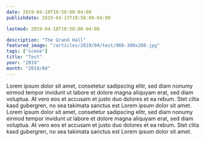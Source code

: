 ```yaml
---
date: 2019-04-10T10:58:08-04:00
publishdate: 2019-04-13T10:58:08-04:00

lastmod: 2019-04-18T10:58:08-04:00

description: "The Grand Hall"
featured_image: "/articles/2019/04/test/866-300x200.jpg"
tags: ["scene"]
title: "Test"
year: "2019"
month: "2019/04"
---
```


Lorem ipsum dolor sit amet, consetetur sadipscing elitr, sed diam nonumy eirmod tempor invidunt ut labore et dolore magna aliquyam erat, sed diam voluptua. At vero eos et accusam et justo duo dolores et ea rebum. Stet clita kasd gubergren, no sea takimata sanctus est Lorem ipsum dolor sit amet. Lorem ipsum dolor sit amet, consetetur sadipscing elitr, sed diam nonumy eirmod tempor invidunt ut labore et dolore magna aliquyam erat, sed diam voluptua. At vero eos et accusam et justo duo dolores et ea rebum. Stet clita kasd gubergren, no sea takimata sanctus est Lorem ipsum dolor sit amet.
